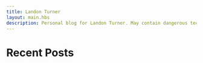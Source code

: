 ```yaml
---
title: Landon Turner
layout: main.hbs
description: Personal blog for Landon Turner. May contain dangerous technology and flammable chemicals.
---
```


# Recent Posts
